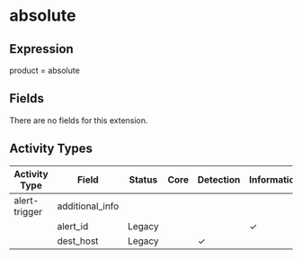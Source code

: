 absolute
========

Expression
----------

product = absolute

Fields
------

There are no fields for this extension.

Activity Types
--------------

| Activity Type | Field           | Status | Core | Detection | Informational |
| ------------- | --------------- | ------ | ---- | --------- | ------------- |
| alert-trigger | additional_info |        |      |           |               |
|               | alert_id        | Legacy |      |           | &#10003;      |
|               | dest_host       | Legacy |      | &#10003;  |               |

